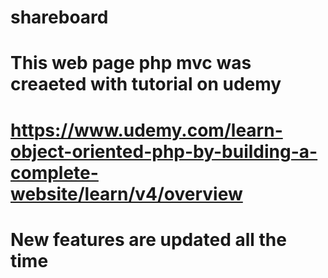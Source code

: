 # shareboard
# This web page php mvc was creaeted with tutorial on udemy 
# https://www.udemy.com/learn-object-oriented-php-by-building-a-complete-website/learn/v4/overview 
# New features are updated all the time 
